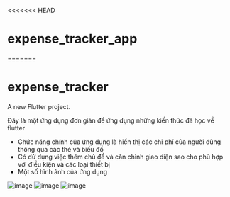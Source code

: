 <<<<<<< HEAD
# expense_tracker_app
=======
# expense_tracker

A new Flutter project.

Đây là một ứng dụng đơn giản để ứng dụng những kiến thức đã học về flutter
- Chức năng chính của ứng dụng là hiển thị các chi phí của người dùng thông qua các thẻ và biểu đồ
- Có dử dụng việc thêm chủ đề và căn chỉnh giao diện sao cho phù hợp với điều kiện và các loại thiết bị
- Một số hình ảnh của ứng dụng

![image](https://github.com/user-attachments/assets/d775674b-f4f9-4f81-8121-753b95eb4b5a)
![image](https://github.com/user-attachments/assets/2e26b7f3-31a2-415d-a819-ada9174e2fed)
![image](https://github.com/user-attachments/assets/e0ef6b55-e7f2-40b7-b376-afb1c1fe2269)


